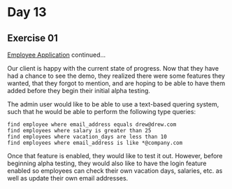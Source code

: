 # Day 13  
  
## Exercise 01  

[Employee Application](https://github.com/compsciacademy/fulltime-program-2021-Q2/tree/main/Week03/Day12#exercise-030) continued...  
  
Our client is happy with the current state of progress. Now that they have had a chance to see the demo, they realized there were some features they wanted, that they forgot to mention, and are hoping to be able to have them added before they begin their initial alpha testing.  
  
The admin user would like to be able to use a text-based quering system, such that he would be able to perform the following type queries:  
  
```
find employee where email_address equals drew@drew.com
find employees where salary is greater than 25
find employees where vacation_days are less than 10
find employees where email_address is like *@company.com
```

Once that feature is enabled, they would like to test it out. However, before beginning alpha testing, they would also like to have the login feature enabled so employees can check their own vacation days, salaries, etc. as well as update their own email addresses. 
  
